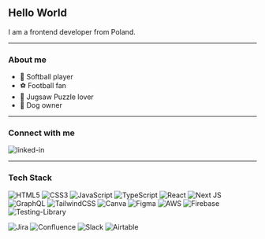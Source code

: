 ## Hello World
I am a frontend developer from Poland.
***
### About me
- 🥎 Softball player
- ⚽ Football fan
- 🧩 Jugsaw Puzzle lover
- 🐶 Dog owner
***
### Connect with me
[<img align="left" alt="linked-in" src="https://img.shields.io/badge/linkedin-%230077B5.svg?&style=for-the-badge&logo=linkedin&logoColor=white" />](https://www.linkedin.com/in/anna-maria-klos/)<br>
***
### Tech Stack
![HTML5](https://img.shields.io/badge/html5-%23E34F26.svg?style=for-the-badge&logo=html5&logoColor=white)  ![CSS3](https://img.shields.io/badge/css3-%231572B6.svg?style=for-the-badge&logo=css3&logoColor=white)  ![JavaScript](https://img.shields.io/badge/javascript-%23323330.svg?style=for-the-badge&logo=javascript&logoColor=%23F7DF1E) ![TypeScript](https://img.shields.io/badge/typescript-%23007ACC.svg?style=for-the-badge&logo=typescript&logoColor=white)  ![React](https://img.shields.io/badge/react-%2320232a.svg?style=for-the-badge&logo=react&logoColor=%2361DAFB)  ![Next JS](https://img.shields.io/badge/Next-black?style=for-the-badge&logo=next.js&logoColor=white)  ![GraphQL](https://img.shields.io/badge/-GraphQL-E10098?style=for-the-badge&logo=graphql&logoColor=white)  ![TailwindCSS](https://img.shields.io/badge/tailwindcss-%2338B2AC.svg?style=for-the-badge&logo=tailwind-css&logoColor=white)  ![Canva](https://img.shields.io/badge/Canva-%2300C4CC.svg?style=for-the-badge&logo=Canva&logoColor=white) ![Figma](https://img.shields.io/badge/figma-%23F24E1E.svg?style=for-the-badge&logo=figma&logoColor=white)  ![AWS](https://img.shields.io/badge/AWS-%23FF9900.svg?style=for-the-badge&logo=amazon-aws&logoColor=white) ![Firebase](https://img.shields.io/badge/firebase-%23039BE5.svg?style=for-the-badge&logo=firebase)  ![Testing-Library](https://img.shields.io/badge/-TestingLibrary-%23E33332?style=for-the-badge&logo=testing-library&logoColor=white) <br>

![Jira](https://img.shields.io/badge/jira-%230A0FFF.svg?style=for-the-badge&logo=jira&logoColor=white)  ![Confluence](https://img.shields.io/badge/confluence-%23172BF4.svg?style=for-the-badge&logo=confluence&logoColor=white)  ![Slack](https://img.shields.io/badge/Slack-4A154B?style=for-the-badge&logo=slack&logoColor=white)  ![Airtable](https://img.shields.io/badge/Airtable-18BFFF?style=for-the-badge&logo=Airtable&logoColor=white)
<br>
